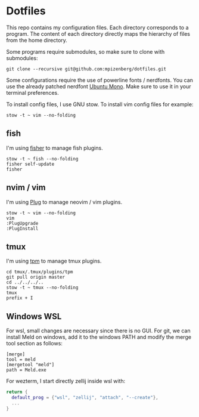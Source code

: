 # Dotfiles

This repo contains my configuration files.
Each directory corresponds to a program.
The content of each directory directly maps
the hierarchy of files from the home directory.

Some programs require submodules,
so make sure to clone with submodules:

```shell
git clone --recursive git@github.com:mpizenberg/dotfiles.git
```

Some configurations require the use of powerline fonts / nerdfonts.
You can use the already patched nerdfont [Ubuntu Mono][ubuntu-mono-font].
Make sure to use it in your terminal preferences.

[ubuntu-mono-font]: https://github.com/ryanoasis/nerd-fonts/releases/download/v1.1.0/UbuntuMono.zip

To install config files, I use GNU stow.
To install vim config files for example:

```shell
stow -t ~ vim --no-folding
```

## fish

I'm using [fisher](https://github.com/jorgebucaran/fisher) to manage fish plugins.

```shell
stow -t ~ fish --no-folding
fisher self-update
fisher
```

## nvim / vim

I'm using [Plug](https://github.com/junegunn/vim-plug) to manage neovim / vim plugins.

```shell
stow -t ~ vim --no-folding
vim
:PlugUpgrade
:PlugInstall
```

## tmux

I'm using [tpm](https://github.com/tmux-plugins/tpm) to manage tmux plugins.

```shell
cd tmux/.tmux/plugins/tpm
git pull origin master
cd ../../../..
stow -t ~ tmux --no-folding
tmux
prefix + I
```

## Windows WSL

For wsl, small changes are necessary since there is no GUI.
For git, we can install Meld on windows, add it to the windows PATH and modify the merge tool section as follows:

```
[merge]
tool = meld
[mergetool "meld"]
path = Meld.exe
```

For wezterm, I start directly zellij inside wsl with:

```lua
return {
  default_prog = {"wsl", "zellij", "attach", "--create"},
  ...
}
```
